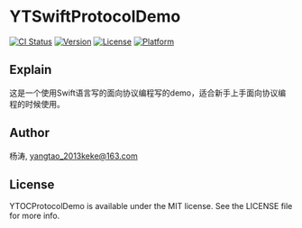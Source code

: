 
# YTSwiftProtocolDemo

[![CI Status](https://img.shields.io/travis/杨涛/YTSwiftProtocolDemo.svg?style=flat)](https://travis-ci.org/杨涛/YTSwiftProtocolDemo)
[![Version](https://img.shields.io/cocoapods/v/YTSwiftProtocolDemo.svg?style=flat)](https://cocoapods.org/pods/YTSwiftProtocolDemo)
[![License](https://img.shields.io/cocoapods/l/YTSwiftProtocolDemo.svg?style=flat)](https://cocoapods.org/pods/YTSwiftProtocolDemo)
[![Platform](https://img.shields.io/cocoapods/p/YTSwiftProtocolDemo.svg?style=flat)](https://cocoapods.org/pods/YTSwiftProtocolDemo)

## Explain

这是一个使用Swift语言写的面向协议编程写的demo，适合新手上手面向协议编程的时候使用。

## Author

杨涛, yangtao_2013keke@163.com 

## License

YTOCProtocolDemo is available under the MIT license. See the LICENSE file for more info.

